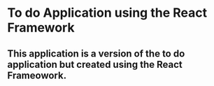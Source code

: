 # To do Application using the React Framework 

## This application is a version of the to do application but created using the React Frameowork. 